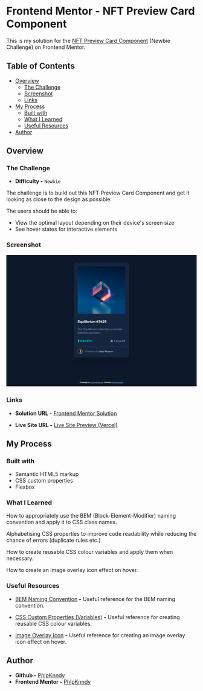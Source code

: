 # Frontend Mentor - NFT Preview Card Component

This is my solution for the [NFT Preview Card Component](https://www.frontendmentor.io/challenges/nft-preview-card-component-SbdUL_w0U) (Newbie Challenge) on Frontend Mentor.

## Table of Contents

- [Overview](#overview)
  - [The Challenge](#the-challenge)
  - [Screenshot](#screenshot)
  - [Links](#links)
- [My Process](#my-process)
  - [Built with](#built-with)
  - [What I Learned](#what-i-learned)
  - [Useful Resources](#useful-resources)
- [Author](#author)

## Overview

### The Challenge

- **Difficulty -** `Newbie`

The challenge is to build out this NFT Preview Card Component and get it looking as close to the design as possible.

The users should be able to:

- View the optimal layout depending on their device's screen size
- See hover states for interactive elements

### Screenshot

![](./screenshot.png)

### Links

- **Solution URL -** [Frontend Mentor Solution](https://www.frontendmentor.io/solutions/nft-preview-card-component-i2ARSDAYL7)

- **Live Site URL -** [Live Site Preview (Vercel)](https://nft-preview-card-component-phlpknndy.vercel.app/)

## My Process

### Built with

- Semantic HTML5 markup
- CSS custom properties
- Flexbox

### What I Learned

How to appropriately use the BEM (Block-Element-Modifier) naming convention and apply it to CSS class names.

Alphabetising CSS properties to improve code readability while reducing the chance of errors (duplicate rules etc.)

How to create reusable CSS colour variables and apply them when necessary.

How to create an image overlay icon effect on hover.

### Useful Resources

- [BEM Naming Convention](https://getbem.com/naming/) **-** Useful reference for the BEM naming convention.

- [CSS Custom Properties (Variables)](https://developer.mozilla.org/en-US/docs/Web/CSS/Using_CSS_custom_properties) **-** Useful reference for creating reusable CSS colour variables.

- [Image Overlay Icon](https://www.w3schools.com/howto/howto_css_image_overlay_icon.asp) **-** Useful reference for creating an image overlay icon effect on hover.

## Author

- **Github -** [PhlpKnndy](https://github.com/PhlpKnndy)
- **Frontend Mentor -** [PhlpKnndy](https://www.frontendmentor.io/profile/PhlpKnndy)
